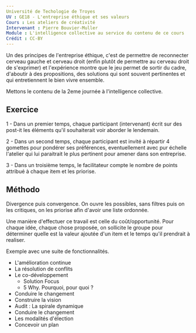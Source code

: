 ```yaml
---
Université de Techologie de Troyes
UV : GE18 - L'entreprise éthique et ses valeurs
Cours : Les ateliers de créativité
Intervenant : Pierre Bouvier-Muller
Module : L'intelligence collective au service du contenu de ce cours
Crédit : CC-BY
---
```



Un des principes de l'entreprise éthique, c'est de permettre de reconnecter cerveau gauche et cerveau droit (enfin plutôt de permettre au cerveau droit de s'exprimer) et l'expérience montre que le jeu permet de sortir du cadre, d'aboutir à des propositions, des solutions qui sont souvent pertinentes et qui entretiennent le bien vivre ensemble.


Mettons le contenu de la 2eme journée à l'intelligence collective.

## Exercice
1 - Dans un premier temps, chaque participant (intervenant) écrit sur des post-it les éléments qu'il souhaiterait voir aborder le lendemain.

2 - Dans un second temps, chaque participant est invité à répartir 4 gomettes pour pondérer ses préférences, eventuellement avec pur échelle l'atelier qui lui paraitrait le plus pertinent pour amener dans son entreprise.

3 - Dans un troisième temps, le facilitateur compte le nombre de points attribué à chaque item et les priorise.


## Méthodo
Divergence puis convergence.
On ouvre les possibles, sans filtres puis on les critiques, on les priorise afin d'avoir une liste ordonnée.

Une manière d'effectuer ce travail est celle du coût/opportunité.
Pour chaque idée, chaque chose proposée, on sollicite le groupe pour déterminer quelle est la valeur ajoutée d'un item et le temps qu'il prendrait à realiser.

Exemple avec une suite de fonctionnalités.


- L'amélioration continue
- La résolution de conflits
- Le co-développement
  - Solution Focus
  - 5 Why. Pourquoi, pour quoi ?
-  Conduire le changement
  - Construire la vision
  - Audit : La spirale dynamique
  - Conduire le changement
- Les modalités d'élection
- Concevoir un plan
